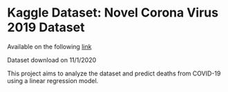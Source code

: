 # Kaggle Dataset: Novel Corona Virus 2019 Dataset

Available on the following [link](https://www.kaggle.com/sudalairajkumar/novel-corona-virus-2019-dataset)

Dataset download on 11/1/2020

This project aims to analyze the dataset and predict deaths from COVID-19 using a linear regression model. 
